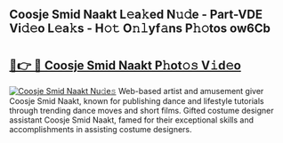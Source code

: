 ## Coosje Smid Naakt L𝚎a𝚔ed N𝚞𝚍e - Part-VDE Vi𝚍𝚎o L𝚎a𝚔s - H𝚘𝚝 O𝚗𝚕yf𝚊ns P𝚑𝚘tos ow6Cb

# <h2><a href="http://kfac013.oniu.top/?m=Coosje+Smid+Naakt">🔗👉 🔴 Coosje Smid Naakt P𝚑ot𝚘𝚜 V𝚒d𝚎o</a></h2>

[![Coosje Smid Naakt Nu𝚍e𝚜](https://i.imgur.com/0qMVB7G.gif)](http://kfac013.oniu.top/?m=Coosje+Smid+Naakt)
Web-based artist and amusement giver Coosje Smid Naakt, known for publishing dance and lifestyle tutorials through trending dance moves and short films. Gifted costume designer assistant Coosje Smid Naakt, famed for their exceptional skills and accomplishments in assisting costume designers.  
